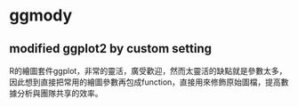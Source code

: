 # ggmody

## modified ggplot2 by custom setting

R的繪圖套件ggplot，非常的靈活，廣受歡迎，然而太靈活的缺點就是參數太多，因此想到直接把常用的繪圖參數再包成function，直接用來修飾原始圖檔，提高數據分析與團隊共享的效率。

